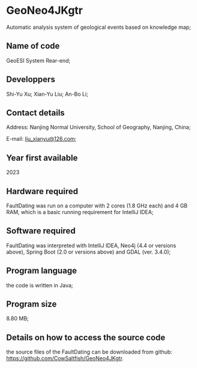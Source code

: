 # GeoNeo4JKgtr
Automatic analysis system of geological events based on knowledge map;

## Name of code
GeoESI System Rear-end;

## Developpers
Shi-Yu Xu; Xian-Yu Liu; An-Bo Li;

## Contact details
Address: Nanjing Normal University, School of Geography, Nanjing, China;

E-mail: liu_xianyu@126.com;

## Year first available
2023

## Hardware required
FaultDating was run on a computer with 2 cores (1.8 GHz each) and 4 GB RAM, which is a basic running requirement for IntelliJ IDEA;

## Software required
FaultDating was interpreted with IntelliJ IDEA, Neo4j (4.4 or versions above), Spring Boot (2.0 or versions above) and GDAL (ver. 3.4.0);

## Program language
the code is written in Java;

## Program size
8.80 MB;

## Details on how to access the source code
the source files of the FaultDating can be downloaded from github: https://github.com/CowSaltfish/GeoNeo4JKgtr.